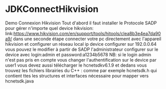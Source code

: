 # JDKConnectHikvision
Demo Connexion Hikvision
Tout d'abord il faut installer le Protocole SADP pour gérer n'importe quel device hikvision:
link:https://www.hikvision.com/en/support/tools/hitools/clea8b3e4ea7da90a9/
dans une seconde étape connecter votre pc directement avec l'appareil hikvision et configurer un réseau local 
ip device configurer sur 192.0.0.64 vous pouvez le modifier à partir de SADP
l'administrateur configurer sur le device avec login:admin et password:a1234b5678
NB: si le login admin n'est pas pris en compte vous changer l'authentification sur le device par user1
vous devez aussi télécharger le hcnetsdkv6.1.9 et dedans vous trouvez les fichiers librairies du C++ :
comme par exemple hcnetsdk.h qui contient ttes les structures et interfaces nécessaire pour mapper vers hcnetsdk.java
